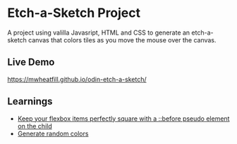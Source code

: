 # Etch-a-Sketch Project

A project using valilla Javasript, HTML and CSS to generate an etch-a-sketch canvas that colors tiles as you move the mouse over the canvas.

## Live Demo

https://mwheatfill.github.io/odin-etch-a-sketch/

## Learnings

- [Keep your flexbox items perfectly square with a ::before pseudo element on the child](https://carlanderson.xyz/how-to-keep-your-flexbox-square/)
- [Generate random colors](https://css-tricks.com/snippets/javascript/random-hex-color/)
